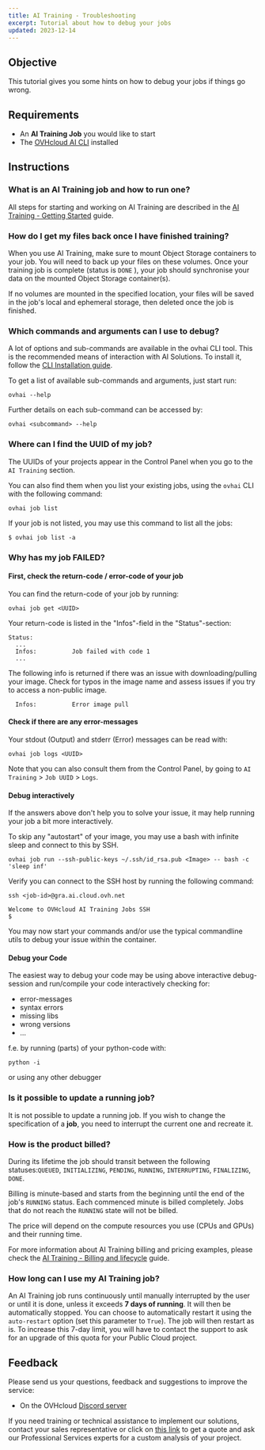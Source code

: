 ```yaml
---
title: AI Training - Troubleshooting
excerpt: Tutorial about how to debug your jobs
updated: 2023-12-14
---
```


## Objective

This tutorial gives you some hints on how to debug your jobs if things go wrong.

## Requirements

-   An **AI Training Job** you would like to start
-   The [OVHcloud AI CLI](/pages/public_cloud/ai_machine_learning/cli_10_howto_install_cli) installed

## Instructions

### What is an AI Training job and how to run one?

All steps for starting and working on AI Training are described in the [AI Training - Getting Started](/pages/public_cloud/ai_machine_learning/training_guide_02_howto_submit_job) guide.

### How do I get my files back once I have finished training?

When you use AI Training, make sure to mount Object Storage containers to your job. You will need to back up your files on these volumes. Once your training job is complete (status is `DONE` ), your job should synchronise your data on the mounted Object Storage container(s).

If no volumes are mounted in the specified location, your files will be saved in the job's local and ephemeral storage, then deleted once the job is finished.

### Which commands and arguments can I use to debug?

A lot of options and sub-commands are available in the ovhai CLI tool. This is the recommended means of interaction with AI Solutions. To install it, follow the [CLI Installation guide](/pages/public_cloud/ai_machine_learning/cli_10_howto_install_cli).

To get a list of available sub-commands and arguments, just start run:

``` {.bash}
ovhai --help
```

Further details on each sub-command can be accessed by:

``` {.bash}
ovhai <subcommand> --help
```

### Where can I find the UUID of my job?

The UUIDs of your projects appear in the Control Panel when you go to the `AI Training` section. 

You can also find them when you list your existing jobs, using the `ovhai` CLI with the following command:

``` {.bash}
ovhai job list
```

If your job is not listed, you may use this command to list all the jobs:

``` {.bash}
$ ovhai job list -a
```

### Why has my job FAILED?

#### First, check the return-code / error-code of your job

You can find the return-code of your job by running:

``` {.bash}
ovhai job get <UUID>
```

Your return-code is listed in the "Infos"-field in the "Status"-section:

``` {.bash}
Status:
  ...
  Infos:          Job failed with code 1
  ...
```

The following info is returned if there was an issue with downloading/pulling your image.
Check for typos in the image name and assess issues if you try to access a non-public image.

``` {.bash}
  Infos:          Error image pull
```

#### Check if there are any error-messages

Your stdout (Output) and stderr (Error) messages can be read with:

``` {.bash}
ovhai job logs <UUID>
```

Note that you can also consult them from the Control Panel, by going to `AI Training` > `Job UUID` > `Logs`.

#### Debug interactively

If the answers above don't help you to solve your issue, it may help running your job a bit more interactively.

To skip any "autostart" of your image, you may use a bash with infinite sleep and connect to this by SSH.

``` {.bash}
ovhai job run --ssh-public-keys ~/.ssh/id_rsa.pub <Image> -- bash -c 'sleep inf'
```

Verify you can connect to the SSH host by running the following command:

``` {.bash}
ssh <job-id>@gra.ai.cloud.ovh.net

Welcome to OVHcloud AI Training Jobs SSH
$
```

You may now start your commands and/or use the typical commandline utils to debug your issue within the container.

#### Debug your Code

The easiest way to debug your code may be using above interactive debug-session and run/compile your code interactively checking for:

-   error-messages
-   syntax errors
-   missing libs
-   wrong versions
-   ...

f.e. by running (parts) of your python-code with:

``` {.bash}
python -i
```

or using any other debugger

### Is it possible to update a running job?

It is not possible to update a running job. If you wish to change the specification of a **job**, you need to interrupt the current one and recreate it.

### How is the product billed?

During its lifetime the job should transit between the following statuses:`QUEUED`, `INITIALIZING`, `PENDING`, `RUNNING`, `INTERRUPTING`, `FINALIZING`, `DONE`.

Billing is minute-based and starts from the beginning until the end of the job's `RUNNING` status. Each commenced minute is billed completely. Jobs that do not reach the `RUNNING` state will not be billed.

The price will depend on the compute resources you use (CPUs and GPUs) and their running time. 

For more information about AI Training billing and pricing examples, please check the [AI Training - Billing and lifecycle](/pages/public_cloud/ai_machine_learning/training_guide_08_billing_concept) guide.

### How long can I use my AI Training job?

An AI Training job runs continuously until manually interrupted by the user or until it is done, unless it exceeds **7 days of running**. It will then be automatically stopped. You can choose to automatically restart it using the `auto-restart` option (set this parameter to `True`). The job will then restart as is. To increase this 7-day limit, you will have to contact the support to ask for an upgrade of this quota for your Public Cloud project.

## Feedback

Please send us your questions, feedback and suggestions to improve the service:

- On the OVHcloud [Discord server](https://discord.gg/ovhcloud)

If you need training or technical assistance to implement our solutions, contact your sales representative or click on [this link](https://www.ovhcloud.com/en-sg/professional-services/) to get a quote and ask our Professional Services experts for a custom analysis of your project. 
